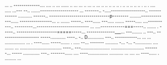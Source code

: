 ... .. -------------.... .... .. ... ...... .. ... ... .. ... .. ... .. .. .. .. .. . .. .. .. .. .. . .. . .... 
..... ...---
--.. .......-------------------
... -------.. -.....-----------------.. ------------
........... ------.. ------------------------------p--------
.........-------------...... ----------------... 
.. ....... -----.. ----...... 
---..... ....... -----..... ....----------.. ---------...--------------------------
... ....------------===-----.. ....... . -----.. --------------------=====-----... 
--------------___... ---........ .. ---.. -------------------
-----............  ----.. -.. D............. ---.. -----------... 
... ... ................ ... . ----...... -----....... . ..... --... -------
.......... -... -... -............. .... ....... ... 
................................. ----.. 
---....................... .......................... -------... -----
............. ---.. -------...... 
.... ----................ 
........... 
... ....    ... ----...... . 
......... 
... 
